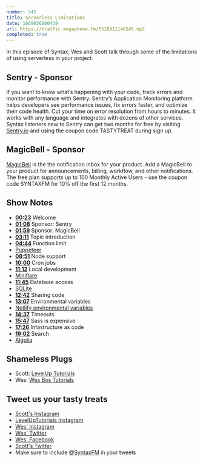 ```yaml
---
number: 542
title: Serverless Limitations
date: 1669636800439
url: https://traffic.megaphone.fm/FSI8911146545.mp3
completed: true
---
```


In this episode of Syntax, Wes and Scott talk through some of the limitations of using serverless in your project.

## Sentry  - Sponsor

If you want to know what’s happening with your code, track errors and monitor performance with Sentry. Sentry’s Application Monitoring platform helps developers see performance issues, fix errors faster, and optimize their code health. Cut your time on error resolution from hours to minutes. It works with any language and integrates with dozens of other services. Syntax listeners new to Sentry can get two months for  free by visiting [Sentry.io](https://sentry.io) and using the coupon code TASTYTREAT during sign up.

## MagicBell - Sponsor

[MagicBell](https://www.magicbell.com) is the the notification inbox for your product. Add a MagicBell to your product for announcements, billing, workflow, and other notifications. The free plan supports up to 100 Monthly Active Users - use the coupon code SYNTAXFM for 10% off the first 12 months.

## Show Notes

* **[00:23](#t=00:23)** Welcome
* **[01:08](#t=01:08)** Sponsor: Sentry
* **[01:59](#t=01:59)** Sponsor: MagicBell
* **[03:11](#t=03:11)** Topic introduction
* **[04:44](#t=04:44)** Function limit
* [Puppeteer](https://pptr.dev)
* **[08:51](#t=08:51)** Node support
* **[10:00](#t=10:00)** Cron jobs
* **[11:12](#t=11:12)** Local development
* [Miniflare](https://miniflare.dev)
* **[11:45](#t=11:45)** Database access
* [SQLite](https://sqlite.org/index.html)
* **[12:42](#t=12:42)** Sharing code
* **[13:07](#t=13:07)** Environmental variables
* [Netlify environmental variables](https://docs.netlify.com/configure-builds/environment-variables/)
* **[14:37](#t=14:37)** Timeouts
* **[15:47](#t=15:47)** Sass is expensive
* **[17:26](#t=17:26)** Infastructure as code
* **[19:02](#t=19:02)** Search
* [Algolia](https://www.algolia.com)

## Shameless Plugs

* Scott: [LevelUp Tutorials](https://leveluptutorials.com/)
* Wes: [Wes Bos Tutorials](https://wesbos.com/courses)

## Tweet us your tasty treats

* [Scott's Instagram](https://www.instagram.com/stolinski/)
* [LevelUpTutorials Instagram](https://www.instagram.com/LevelUpTutorials/)
* [Wes' Instagram](https://www.instagram.com/wesbos/)
* [Wes' Twitter](https://twitter.com/wesbos)
* [Wes' Facebook](https://www.facebook.com/wesbos.developer)
* [Scott's Twitter](https://twitter.com/stolinski)
* Make sure to include [@SyntaxFM](https://twitter.com/SyntaxFM) in your tweets
